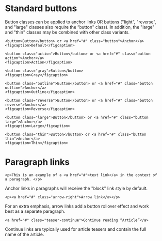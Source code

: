 # Standard buttons
Button classes can be applied to anchor links OR buttons ("light", "reverse", and "large" classes also require the “button" class). In addition, the "large" and "thin" classes may be combined with other class variants.
```html|span-6,plain,light
<button>Button</button> or <a href="#" class="button">Anchor</a>
<figcaption>Default</figcaption>
```
```html|span-2,plain,light
<button class="action">Button</button> or <a href="#" class="button action">Anchor</a>
<figcaption>Action</figcaption>
```
```html|span-2,plain,light
<button class="gray">Button</button>
<figcaption>Gray</figcaption>
```
```html|span-2,plain,light
<button class="outline">Button</button> or <a href="#" class="button outline">Anchor</a>
<figcaption>Outline</figcaption>
```
```html|span-2,plain,light
<button class="reverse">Button</button> or <a href="#" class="button reverse">Anchor</a>
<figcaption>Reverse</figcaption>
```
```html|span-2,plain,light
<button class="large">Button</button> or <a href="#" class="button large">Anchor</a>
<figcaption>Large</figcaption>
```
```html|span-2,plain,light
<button class="thin">Button</button> or <a href="#" class="button thin">Anchor</a>
<figcaption>Thin</figcaption>
```

# Paragraph links
```html|plain,light
<p>This is an example of a <a href="#">text link</a> in the context of a paragraph. </p>
```
Anchor links in paragraphs will receive the "block" link style by default.

```html|plain,light
<p><a href="#" class="arrow-right">Arrow link</a></p>
```
For an extra emphasis, arrow links add a button rollover effect and work best as a separate paragraph.

```html|plain,light
<a href="#" class="teaser-continue">Continue reading “Article”</a>
```
Continue links are typically used for article teasers and contain the full name of the article.
